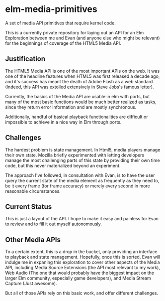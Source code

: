 # elm-media-primitives
A set of media API primitives that require kernel code.

This is a currently private repository for laying out an API for an Elm Exploration between me and Evan (and anyone else who might be relevant) for the beginnings of coverage of the HTML5 Media API.

## Justification 
The HTML5 Media API is one of the most important APIs on the web. It was one of the headline features when HTML5 was first released a decade ago, and it's success has meant the death of Adobe Flash as a web standard (Indeed, this API was extolled extensively in Steve Jobs's famous letter).

Currently, the basics of the Media API are usable in elm with ports, but many of the most basic functions would be much better realized as tasks, since they return error information and are mostly synchronous.

Additionally, handful of basical playback functionalities are difficult or impossible to achieve in a nice way in Elm through ports.

## Challenges

The hardest problem is state management. In Html5, media players manage their own state. Mozilla briefly experimented with letting developers manage the most challenging parts of this state by providing their own time code, but this never materialized beyond an experiment.

The approach I've followed, in consultation with Evan, is to have the user query the current state of the media element as frequently as they need to, be it every frame (for frame accuracy) or merely every second in more reasonable circumstances.

## Current Status

This is just a layout of the API. I hope to make it easy and painless for Evan to review and to fill it out myself autonomously.

## Other Media APIs

To a certain extent, this is a drop in the bucket, only providing an interface to playback and state management. Hopefully, once this is sorted, Evan will indulge me in expaning this exploration to cover other aspects of the Media API, including Media Source Extensions (the API most relevant to my work), Web Audio (The one that would probably have the biggest impact on the larger Elm community, especially game developers), and Media Stream Capture (Just awesome).

But all of those APIs rely on this basic work, and offer different challenges.
